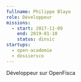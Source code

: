 ```yaml
---
fullname: Philippe Blayo
role: Développeur
missions:
  - start: 2017-11-09
    end: 2019-01-10
    status: dinsic
startups:
  - open-academie
  - dossiersco
---
```


Développeur sur OpenFisca

